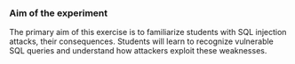 ### Aim of the experiment
The primary aim of this exercise is to familiarize students with SQL injection attacks, their consequences. Students will learn to recognize vulnerable SQL queries and understand how attackers exploit these weaknesses. 